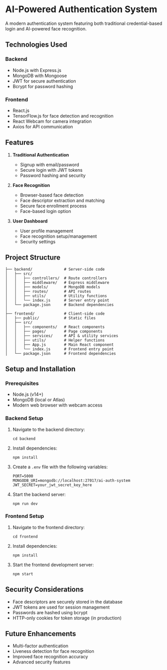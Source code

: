 # AI-Powered Authentication System

A modern authentication system featuring both traditional credential-based login and AI-powered face recognition.

## Technologies Used

### Backend
- Node.js with Express.js
- MongoDB with Mongoose
- JWT for secure authentication
- Bcrypt for password hashing

### Frontend
- React.js
- TensorFlow.js for face detection and recognition
- React Webcam for camera integration
- Axios for API communication

## Features

1. **Traditional Authentication**
   - Signup with email/password
   - Secure login with JWT tokens
   - Password hashing and security

2. **Face Recognition**
   - Browser-based face detection
   - Face descriptor extraction and matching
   - Secure face enrollment process
   - Face-based login option

3. **User Dashboard**
   - User profile management
   - Face recognition setup/management
   - Security settings

## Project Structure

```
├── backend/              # Server-side code
│   ├── src/
│   │   ├── controllers/  # Route controllers
│   │   ├── middleware/   # Express middleware
│   │   ├── models/       # MongoDB models
│   │   ├── routes/       # API routes
│   │   ├── utils/        # Utility functions
│   │   └── index.js      # Server entry point
│   └── package.json      # Backend dependencies
│
├── frontend/             # Client-side code
│   ├── public/           # Static files
│   ├── src/
│   │   ├── components/   # React components
│   │   ├── pages/        # Page components
│   │   ├── services/     # API & utility services
│   │   ├── utils/        # Helper functions
│   │   ├── App.js        # Main React component
│   │   └── index.js      # Frontend entry point
│   └── package.json      # Frontend dependencies
```

## Setup and Installation

### Prerequisites
- Node.js (v14+)
- MongoDB (local or Atlas)
- Modern web browser with webcam access

### Backend Setup
1. Navigate to the backend directory:
   ```
   cd backend
   ```
2. Install dependencies:
   ```
   npm install
   ```
3. Create a `.env` file with the following variables:
   ```
   PORT=5000
   MONGODB_URI=mongodb://localhost:27017/ai-auth-system
   JWT_SECRET=your_jwt_secret_key_here
   ```
4. Start the backend server:
   ```
   npm run dev
   ```

### Frontend Setup
1. Navigate to the frontend directory:
   ```
   cd frontend
   ```
2. Install dependencies:
   ```
   npm install
   ```
3. Start the frontend development server:
   ```
   npm start
   ```

## Security Considerations

- Face descriptors are securely stored in the database
- JWT tokens are used for session management
- Passwords are hashed using bcrypt
- HTTP-only cookies for token storage (in production)

## Future Enhancements

- Multi-factor authentication
- Liveness detection for face recognition
- Improved face recognition accuracy
- Advanced security features 